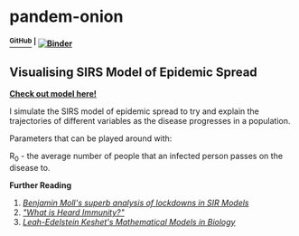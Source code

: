 # pandem-onion 
#### [<sup>GitHub</sup>](https://github.com/shivChitinous/pandem-onion) <sup>|</sup> [![Binder](https://mybinder.org/badge_logo.svg)](https://mybinder.org/v2/gh/shivChitinous/pandem-onion/master)

## Visualising SIRS Model of Epidemic Spread

__[Check out model here!](https://shivchitinous.github.io/pandem-onion/SIRS_Model_of_Epidemic_Spread.html)__

I simulate the SIRS model of epidemic spread to try and explain the trajectories of different variables as the disease progresses in a population.

Parameters that can be played around with:

R<sub>0</sub> - the average number of people that an infected person passes on the disease to.

__Further Reading__
1. _[Benjamin Moll's superb analysis of lockdowns in SIR Models](https://benjaminmoll.com/wp-content/uploads/2020/05/SIR_notes.pdf)_
2. _["What is Heard Immunity?"](https://academic.oup.com/cid/article/52/7/911/299077)_
3. _[Leah-Edelstein Keshet's _Mathematical Models in Biology_](https://epubs.siam.org/doi/book/10.1137/1.9780898719147)_
